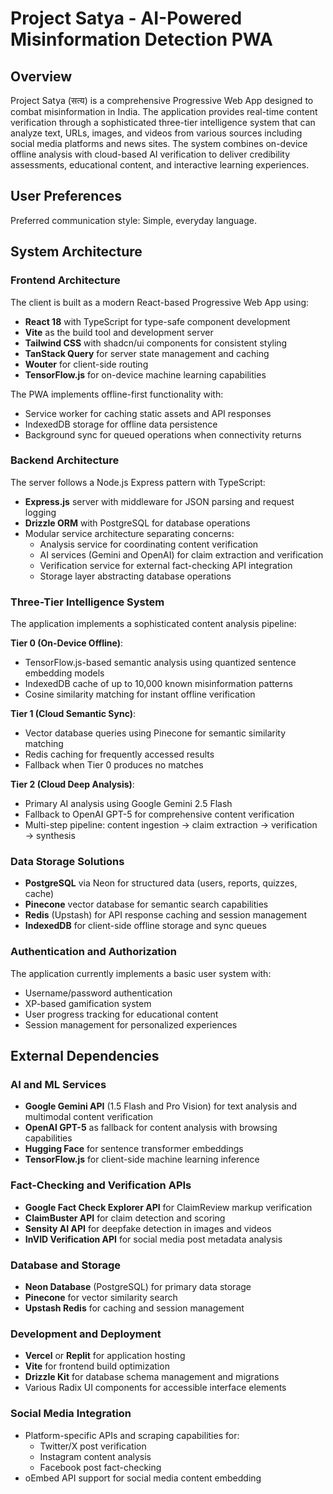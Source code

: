 # Project Satya - AI-Powered Misinformation Detection PWA

## Overview

Project Satya (सत्य) is a comprehensive Progressive Web App designed to combat misinformation in India. The application provides real-time content verification through a sophisticated three-tier intelligence system that can analyze text, URLs, images, and videos from various sources including social media platforms and news sites. The system combines on-device offline analysis with cloud-based AI verification to deliver credibility assessments, educational content, and interactive learning experiences.

## User Preferences

Preferred communication style: Simple, everyday language.

## System Architecture

### Frontend Architecture
The client is built as a modern React-based Progressive Web App using:
- **React 18** with TypeScript for type-safe component development
- **Vite** as the build tool and development server
- **Tailwind CSS** with shadcn/ui components for consistent styling
- **TanStack Query** for server state management and caching
- **Wouter** for client-side routing
- **TensorFlow.js** for on-device machine learning capabilities

The PWA implements offline-first functionality with:
- Service worker for caching static assets and API responses
- IndexedDB storage for offline data persistence
- Background sync for queued operations when connectivity returns

### Backend Architecture
The server follows a Node.js Express pattern with TypeScript:
- **Express.js** server with middleware for JSON parsing and request logging
- **Drizzle ORM** with PostgreSQL for database operations
- Modular service architecture separating concerns:
  - Analysis service for coordinating content verification
  - AI services (Gemini and OpenAI) for claim extraction and verification
  - Verification service for external fact-checking API integration
  - Storage layer abstracting database operations

### Three-Tier Intelligence System
The application implements a sophisticated content analysis pipeline:

**Tier 0 (On-Device Offline)**: 
- TensorFlow.js-based semantic analysis using quantized sentence embedding models
- IndexedDB cache of up to 10,000 known misinformation patterns
- Cosine similarity matching for instant offline verification

**Tier 1 (Cloud Semantic Sync)**:
- Vector database queries using Pinecone for semantic similarity matching
- Redis caching for frequently accessed results
- Fallback when Tier 0 produces no matches

**Tier 2 (Cloud Deep Analysis)**:
- Primary AI analysis using Google Gemini 2.5 Flash
- Fallback to OpenAI GPT-5 for comprehensive content verification
- Multi-step pipeline: content ingestion → claim extraction → verification → synthesis

### Data Storage Solutions
- **PostgreSQL** via Neon for structured data (users, reports, quizzes, cache)
- **Pinecone** vector database for semantic search capabilities
- **Redis** (Upstash) for API response caching and session management
- **IndexedDB** for client-side offline storage and sync queues

### Authentication and Authorization
The application currently implements a basic user system with:
- Username/password authentication
- XP-based gamification system
- User progress tracking for educational content
- Session management for personalized experiences

## External Dependencies

### AI and ML Services
- **Google Gemini API** (1.5 Flash and Pro Vision) for text analysis and multimodal content verification
- **OpenAI GPT-5** as fallback for content analysis with browsing capabilities
- **Hugging Face** for sentence transformer embeddings
- **TensorFlow.js** for client-side machine learning inference

### Fact-Checking and Verification APIs
- **Google Fact Check Explorer API** for ClaimReview markup verification
- **ClaimBuster API** for claim detection and scoring
- **Sensity AI API** for deepfake detection in images and videos
- **InVID Verification API** for social media post metadata analysis

### Database and Storage
- **Neon Database** (PostgreSQL) for primary data storage
- **Pinecone** for vector similarity search
- **Upstash Redis** for caching and session management

### Development and Deployment
- **Vercel** or **Replit** for application hosting
- **Vite** for frontend build optimization
- **Drizzle Kit** for database schema management and migrations
- Various Radix UI components for accessible interface elements

### Social Media Integration
- Platform-specific APIs and scraping capabilities for:
  - Twitter/X post verification
  - Instagram content analysis
  - Facebook post fact-checking
- oEmbed API support for social media content embedding
